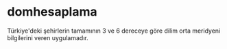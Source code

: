# domhesaplama
 Türkiye'deki şehirlerin tamamının 3 ve 6 dereceye göre dilim orta meridyeni bilgilerini veren uygulamadır.
